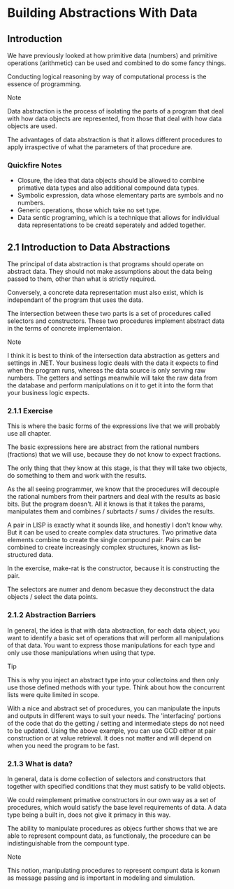 # Building Abstractions With Data

## Introduction

We have previously looked at how primitive data (numbers) and primitive operations (arithmetic) can be used and combined to do some fancy things.

Conducting logical reasoning by way of computational process is the essence of programming.

> [!NOTE]
> Data abstraction is the process of isolating the parts of a program that deal with how data objects are represented, from those that deal with how data objects are used.

The advantages of data abstraction is that it allows different procedures to apply irraspective of what the parameters of that procedure are. 

### Quickfire Notes

- Closure, the idea that data objects should be allowed to combine primative data types and also additional compound data types.
- Symbolic expression, data whose elementary parts are symbols and no numbers.
- Generic operations, those which take no set type.
- Data sentic programing, which is a technique that allows for individual data representations to be creatd seperately and added together.

## 2.1 Introduction to Data Abstractions

The principal of data abstraction is that programs should operate on abstract data. They should not make assumptions about the data being passed to them, other than what is strictly required. 

Conversely, a concrete data representation must also exist, which is independant of the program that uses the data. 

The intersection between these two parts is a set of procedures called selectors and constructors. These two procedures implement abstract data in the terms of concrete implementaion.

> [!NOTE]
> I think it is best to think of the intersection data abstraction as getters and settings in .NET. Your business logic deals with the data it expects to find when the program runs, whereas the data source is only serving raw numbers. The getters and settings meanwhile will take the raw data from the database and perform manipulations on it to get it into the form that your business logic expects. 

### 2.1.1 Exercise

This is where the basic forms of the expressions live that we will probably use all chapter.

The basic expressions here are abstract from the rational numbers (fractions) that we will use, because they do not know to expect fractions. 

The only thing that they know at this stage, is that they will take two objects, do something to them and work with the results.

As the all seeing programmer, we know that the procedures will decouple the rational numbers from their partners and deal with the results as basic bits. But the program doesn't. All it knows is that it takes the params, manipulates them and combines / subrtacts / sums / divides the results. 

A pair in LISP is exactly what it sounds like, and honestly I don't know why. But it can be used to create complex data structures. Two primative data elements combine to create the single compound pair. Pairs can be combined to create increasingly complex structures, known as list-structured data.

In the exercise, make-rat is the constructor, because it is constructing the pair.

The selectors are numer and denom becasue they deconstruct the data objects / select the data points.

### 2.1.2 Abstraction Barriers

In general, the idea is that with data abstraction, for each data object, you want to identify a basic set of operations that will perform all manipulations of that data. You want to express those manipulations for each type and only use those manipulations when using that type.

> [!TIP]
> This is why you inject an abstract type into your collectoins and then only use those defined methods with your type. Think about how the concurrent lists were quite limited in scope.

With a nice and abstract set of procedures, you can manipulate the inputs and outputs in different ways to suit your needs. The 'interfacing' portions of the code that do the getting / setting and intermediate steps do not need to be updated. Using the above example, you can use GCD either at pair construction or at value retrieval. It does not matter and will depend on when you need the program to be fast.

### 2.1.3 What is data?

In general, data is dome collection of selectors and constructors that together with specified conditions that they must satisfy to be valid objects.

We could reimplement primative constructors in our own way as a set of procedures, which would satisfy the base level requirements of data. A data type being a built in, does not give it primacy in this way. 

The ability to manipulate procedures as objecs further shows that we are able to represent compount data, as functionaly, the procedure can be indistinguishable from the compount type.
 
> [!NOTE]
> This notion, manipulating procedures to represent compunt data is konwn as message passing and is important in modeling and simulation.


